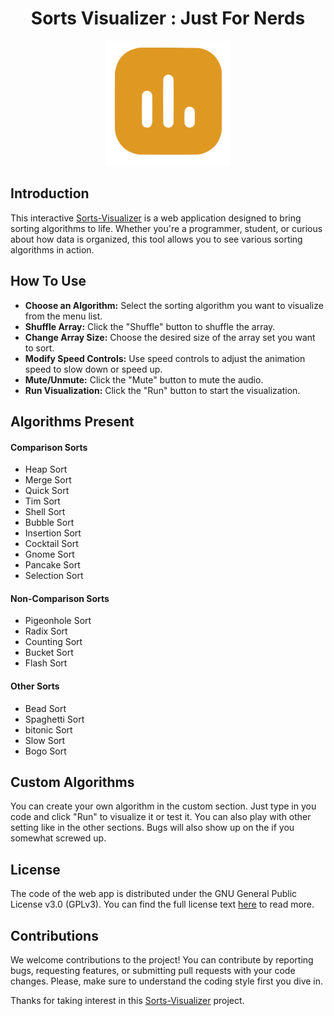 <h1 align="center">Sorts Visualizer : Just For Nerds</h1>
<p align="center"><img src="./public/icon.svg" alt="Sort Visualizer Logo" width="200" height="200"></p> 

## Introduction

This interactive [Sorts-Visualizer](https://sorts-visualizer.onrender.com) is a web application designed to bring sorting algorithms to life. Whether you're a programmer, student, or curious about how data is organized, this tool allows you to see various sorting algorithms in action.

## How To Use

- **Choose an Algorithm:** Select the sorting algorithm you want to visualize from the menu list.
- **Shuffle Array:** Click the "Shuffle" button to shuffle the array.
- **Change Array Size:** Choose the desired size of the array set you want to sort.
- **Modify Speed Controls:** Use speed controls to adjust the animation speed to slow down or speed up.
- **Mute/Unmute:** Click the "Mute" button to mute the audio.
- **Run Visualization:** Click the "Run" button to start the visualization.

## Algorithms Present

#### Comparison Sorts

- Heap Sort
- Merge Sort
- Quick Sort
- Tim Sort
- Shell Sort
- Bubble Sort
- Insertion Sort
- Cocktail Sort
- Gnome Sort
- Pancake Sort
- Selection Sort

#### Non-Comparison Sorts

- Pigeonhole Sort
- Radix Sort
- Counting Sort
- Bucket Sort
- Flash Sort

#### Other Sorts

- Bead Sort
- Spaghetti Sort
- bitonic Sort
- Slow Sort
- Bogo Sort

## Custom Algorithms

You can create your own algorithm in the custom section. Just type in you code and click "Run" to visualize it or test it. You can also play with other setting like in the other sections. Bugs will also show up on the if you somewhat screwed up.

## License

The code of the web app is distributed under the GNU General Public License v3.0 (GPLv3). You can find the full license text [here](LICENSE) to read more.

## Contributions

We welcome contributions to the project! You can contribute by reporting bugs, requesting features, or submitting pull requests with your code changes. Please, make sure to understand the coding style first you dive in.

Thanks for taking interest in this [Sorts-Visualizer](https://sorts-visualizer.onrender.com) project.
